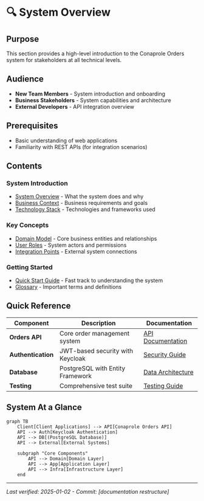 # 🔍 System Overview

## Purpose

This section provides a high-level introduction to the Conaprole Orders system for stakeholders at all technical levels.

## Audience

- **New Team Members** - System introduction and onboarding
- **Business Stakeholders** - System capabilities and architecture
- **External Developers** - API integration overview

## Prerequisites

- Basic understanding of web applications
- Familiarity with REST APIs (for integration scenarios)

## Contents

### System Introduction
- [System Overview](./system-overview.md) - What the system does and why
- [Business Context](./business-context.md) - Business requirements and goals
- [Technology Stack](./technology-stack.md) - Technologies and frameworks used

### Key Concepts
- [Domain Model](./domain-model.md) - Core business entities and relationships
- [User Roles](./user-roles.md) - System actors and permissions
- [Integration Points](./integration-points.md) - External system connections

### Getting Started
- [Quick Start Guide](./quick-start.md) - Fast track to understanding the system
- [Glossary](./glossary.md) - Important terms and definitions

## Quick Reference

| Component | Description | Documentation |
|-----------|-------------|---------------|
| **Orders API** | Core order management system | [API Documentation](../reference/api-reference.md) |
| **Authentication** | JWT-based security with Keycloak | [Security Guide](../security/README.md) |
| **Database** | PostgreSQL with Entity Framework | [Data Architecture](../architecture/data-layer.md) |
| **Testing** | Comprehensive test suite | [Testing Guide](../testing/README.md) |

## System At a Glance

```mermaid
graph TB
    Client[Client Applications] --> API[Conaprole Orders API]
    API --> Auth[Keycloak Authentication]
    API --> DB[(PostgreSQL Database)]
    API --> External[External Systems]
    
    subgraph "Core Components"
        API --> Domain[Domain Layer]
        API --> App[Application Layer]
        API --> Infra[Infrastructure Layer]
    end
```

---

*Last verified: 2025-01-02 - Commit: [documentation restructure]*